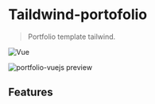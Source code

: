 # Taildwind-portofolio

> Portfolio template tailwind.

![Vue](https://img.shields.io/badge/Tailwind_CSS-38B2AC?style=for-the-badge&logo=tailwind-css&logoColor=white) 

<img align="center" src="src\assets\Screenshot.png" alt="portfolio-vuejs preview"></img>

## Features

